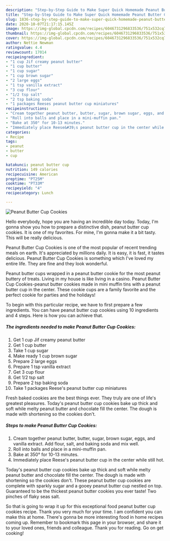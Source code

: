 ```yaml
---
description: "Step-by-Step Guide to Make Super Quick Homemade Peanut Butter Cup Cookies"
title: "Step-by-Step Guide to Make Super Quick Homemade Peanut Butter Cup Cookies"
slug: 1836-step-by-step-guide-to-make-super-quick-homemade-peanut-butter-cup-cookies
date: 2020-10-07T21:17:15.145Z
image: https://img-global.cpcdn.com/recipes/6046731296833536/751x532cq70/peanut-butter-cup-cookies-recipe-main-photo.jpg
thumbnail: https://img-global.cpcdn.com/recipes/6046731296833536/751x532cq70/peanut-butter-cup-cookies-recipe-main-photo.jpg
cover: https://img-global.cpcdn.com/recipes/6046731296833536/751x532cq70/peanut-butter-cup-cookies-recipe-main-photo.jpg
author: Nettie Newman
ratingvalue: 4.4
reviewcount: 17014
recipeingredient:
- "1 cup Jif creamy peanut butter"
- "1 cup butter"
- "1 cup sugar"
- "1 cup brown sugar"
- "2 large eggs"
- "1 tsp vanilla extract"
- "3 cup flour"
- "1/2 tsp salt"
- "2 tsp baking soda"
- "1 packages Reeses peanut butter cup miniatures"
recipeinstructions:
- "Cream together peanut butter, butter, sugar, brown sugar, eggs, and vanilla extract. Add flour, salt, and baking soda and mix well."
- "Roll into balls and place in a mini-muffin pan."
- "Bake at 350° for 10-13 minutes."
- "Immediately place Reese&#39;s peanut butter cup in the center while still hot."
categories:
- Recipe
tags:
- peanut
- butter
- cup

katakunci: peanut butter cup 
nutrition: 149 calories
recipecuisine: American
preptime: "PT25M"
cooktime: "PT33M"
recipeyield: "4"
recipecategory: Lunch

---
```



![Peanut Butter Cup Cookies](https://img-global.cpcdn.com/recipes/6046731296833536/751x532cq70/peanut-butter-cup-cookies-recipe-main-photo.jpg)

Hello everybody, hope you are having an incredible day today. Today, I'm gonna show you how to prepare a distinctive dish, peanut butter cup cookies. It is one of my favorites. For mine, I'm gonna make it a bit tasty. This will be really delicious.

Peanut Butter Cup Cookies is one of the most popular of recent trending meals on earth. It's appreciated by millions daily. It is easy, it is fast, it tastes delicious. Peanut Butter Cup Cookies is something which I've loved my entire life. They are fine and they look wonderful.

Peanut butter cups wrapped in a peanut butter cookie for the most peanut buttery of treats. Living in my house is like living in a casino. Peanut Butter Cup Cookies-peanut butter cookies made in mini muffin tins with a peanut butter cup in the center. These cookie cups are a family favorite and the perfect cookie for parties and the holidays!


To begin with this particular recipe, we have to first prepare a few ingredients. You can have peanut butter cup cookies using 10 ingredients and 4 steps. Here is how you can achieve that.

<!--inarticleads1-->

##### The ingredients needed to make Peanut Butter Cup Cookies:

1. Get 1 cup Jif creamy peanut butter
1. Get 1 cup butter
1. Take 1 cup sugar
1. Make ready 1 cup brown sugar
1. Prepare 2 large eggs
1. Prepare 1 tsp vanilla extract
1. Get 3 cup flour
1. Get 1/2 tsp salt
1. Prepare 2 tsp baking soda
1. Take 1 packages Reese&#39;s peanut butter cup miniatures


Fresh baked cookies are the best things ever. They truly are one of life&#39;s greatest pleasures. Today&#39;s peanut butter cup cookies bake up thick and soft while melty peanut butter and chocolate fill the center. The dough is made with shortening so the cookies don&#39;t. 

<!--inarticleads2-->

##### Steps to make Peanut Butter Cup Cookies:

1. Cream together peanut butter, butter, sugar, brown sugar, eggs, and vanilla extract. Add flour, salt, and baking soda and mix well.
1. Roll into balls and place in a mini-muffin pan.
1. Bake at 350° for 10-13 minutes.
1. Immediately place Reese&#39;s peanut butter cup in the center while still hot.


Today&#39;s peanut butter cup cookies bake up thick and soft while melty peanut butter and chocolate fill the center. The dough is made with shortening so the cookies don&#39;t. These peanut butter cup cookies are complete with sparkly sugar and a gooey peanut butter cup nestled on top. Guaranteed to be the thickest peanut butter cookies you ever taste! Two pinches of flaky seas salt. 

So that is going to wrap it up for this exceptional food peanut butter cup cookies recipe. Thank you very much for your time. I am confident you can make this at home. There's gonna be more interesting food in home recipes coming up. Remember to bookmark this page in your browser, and share it to your loved ones, friends and colleague. Thank you for reading. Go on get cooking!
